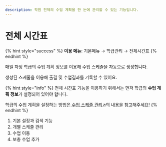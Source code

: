 ```yaml
---
description: 학원 전체의 수업 계획을 한 눈에 관리할 수 있는 기능입니다.
---
```


# 전체 시간표

{% hint style="success" %}
**이용 메뉴**: 기본메뉴 → 학급관리 → 전체시간표
{% endhint %}

매일 자정 학급의 수업 계획 정보를 이용해 수업 스케줄을 자동으로 생성합니다.&#x20;

생성된 스케줄을 이용해 출결 및 수업결과를 기록할 수 있어요.

{% hint style="info" %}
전체 시간표 기능을 이용하기 위해서는 먼저 학급의 **수업 계획 정보**가 설정되어 있어야 합니다.

학급의 수업 계획을 설정하는 방법은[ 수업 스케줄 관리↗](../../get-started/class-basic/schedule.md)의 내용을 참고해주세요!
{% endhint %}

1. 기본 설정과 검색 기능
2. 개별 스케줄 관리
3. 수업 이동
4. 보충 수업 추가
